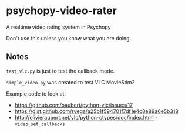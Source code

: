 # psychopy-video-rater
A realtime video rating system in Psychopy

Don't use this unless you know what you are doing.

## Notes

`test_vlc.py` is just to test the callback mode.

`simple_video.py` was created to test VLC MovieStim2

Example code to look at:
* https://github.com/oaubert/python-vlc/issues/17
* https://gist.github.com/rvega/a25b1f594701f7df1e4c8e89a6e5b318
* http://olivieraubert.net/vlc/python-ctypes/doc/index.html - `video_set_callbacks`
